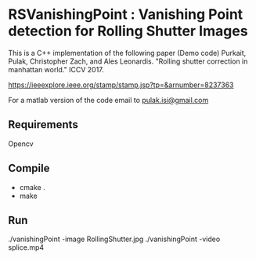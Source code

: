 # RSVanishingPoint : Vanishing Point detection for Rolling Shutter Images

This is a C++ implementation of the following paper (Demo code)
Purkait, Pulak, Christopher Zach, and Ales Leonardis. "Rolling shutter correction in manhattan world." ICCV 2017.

https://ieeexplore.ieee.org/stamp/stamp.jsp?tp=&arnumber=8237363

For a matlab version of the code email to pulak.isi@gmail.com 

## Requirements
Opencv 

## Compile 
* cmake .
* make 

## Run 
./vanishingPoint -image RollingShutter.jpg 
./vanishingPoint -video splice.mp4
